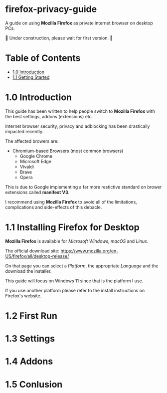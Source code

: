 # firefox-privacy-guide

A guide on using **Mozilla Firefox** as private internet browser on desktop PCs.

👷 Under construction, please wait for first version. 🛑

# Table of Contents

- [1.0 Introduction](#10-introduction)
- [1.1 Getting Started](#11-installing-firefox-for-desktop)

# 1.0 Introduction

This guide has been written to help people switch to **Mozilla Firefox** with the best settings, addons (extensions) etc.

Internet browser security, privacy and adblocking has been drastically impacted recently.

The affected browers are:

* Chromium-based Browsers (most common browsers)
    * Google Chrome
    * Microsoft Edge
    * Vivaldi
    * Brave
    * Opera

This is due to Google implementing a far more restictive standard on brower extensions called **manifest V3**.

I recommend using **Mozilla Firefox** to avoid all of the limitations, complications and side-effects of this debacle.

# 1.1 Installing Firefox for Desktop

**Mozilla Firefox** is available for _Microsoft Windows_, _macOS_ and _Linux_.

The official download site: https://www.mozilla.org/en-US/firefox/all/desktop-release/

On that page you can select a *Platform*, the appropriate *Language* and the download the installer.

This guide will focus on Windows 11 since that is the platform I use.

If you use another platform please refer to the install instructions on Firefox's website.

# 1.2 First Run



# 1.3 Settings



# 1.4 Addons



# 1.5 Conlusion

